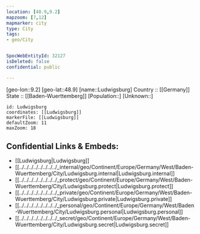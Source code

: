 ```yaml
---
location: [48.9,9.2] 
mapzoom: [7,12] 
mapmarker: city 
type: City
tags:
- geo/City


SpocWebEntityId: 32127
isDeleted: false
confidential: public

---
```

[geo-lon::9.2] 
[geo-lat::48.9] 
[name::Ludwigsburg] 
Country :: [[Germany]]  
State :: [[Baden-Wuerttemberg]] 
[Population::] 
[Unknown::] 


```leaflet
id: Ludwigsburg
coordinates: [[Ludwigsburg]] 
markerFile: [[Ludwigsburg]] 
defaultZoom: 11 
maxZoom: 18
```


## Confidential Links & Embeds: 
- [[Ludwigsburg|Ludwigsburg]]  
- [[../../../../../../../../_internal/geo/Continent/Europe/Germany/West/Baden-Wuerttemberg/City/Ludwigsburg.internal|Ludwigsburg.internal]] 
- [[../../../../../../../../_protect/geo/Continent/Europe/Germany/West/Baden-Wuerttemberg/City/Ludwigsburg.protect|Ludwigsburg.protect]] 
- [[../../../../../../../../_private/geo/Continent/Europe/Germany/West/Baden-Wuerttemberg/City/Ludwigsburg.private|Ludwigsburg.private]] 
- [[../../../../../../../../_personal/geo/Continent/Europe/Germany/West/Baden-Wuerttemberg/City/Ludwigsburg.personal|Ludwigsburg.personal]] 
- [[../../../../../../../../_secret/geo/Continent/Europe/Germany/West/Baden-Wuerttemberg/City/Ludwigsburg.secret|Ludwigsburg.secret]] 
